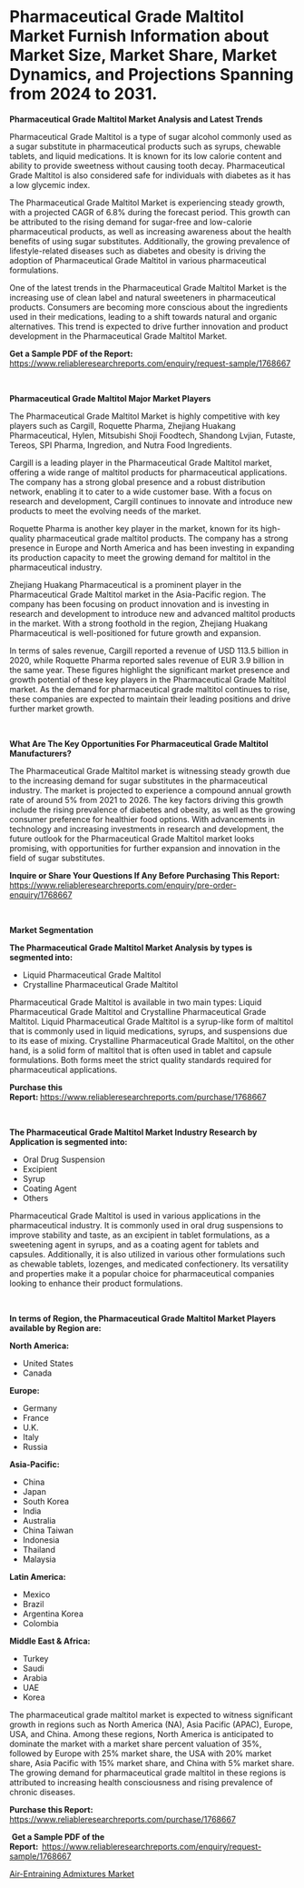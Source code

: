 <p><h1>Pharmaceutical Grade Maltitol Market Furnish Information about Market Size, Market Share, Market Dynamics, and Projections Spanning from 2024 to 2031.</h1></p><p><strong>Pharmaceutical Grade Maltitol Market Analysis and Latest Trends</strong></p>
<p><p>Pharmaceutical Grade Maltitol is a type of sugar alcohol commonly used as a sugar substitute in pharmaceutical products such as syrups, chewable tablets, and liquid medications. It is known for its low calorie content and ability to provide sweetness without causing tooth decay. Pharmaceutical Grade Maltitol is also considered safe for individuals with diabetes as it has a low glycemic index.</p><p>The Pharmaceutical Grade Maltitol Market is experiencing steady growth, with a projected CAGR of 6.8% during the forecast period. This growth can be attributed to the rising demand for sugar-free and low-calorie pharmaceutical products, as well as increasing awareness about the health benefits of using sugar substitutes. Additionally, the growing prevalence of lifestyle-related diseases such as diabetes and obesity is driving the adoption of Pharmaceutical Grade Maltitol in various pharmaceutical formulations.</p><p>One of the latest trends in the Pharmaceutical Grade Maltitol Market is the increasing use of clean label and natural sweeteners in pharmaceutical products. Consumers are becoming more conscious about the ingredients used in their medications, leading to a shift towards natural and organic alternatives. This trend is expected to drive further innovation and product development in the Pharmaceutical Grade Maltitol Market.</p></p>
<p><strong>Get a Sample PDF of the Report:&nbsp;</strong> <a href="https://www.reliableresearchreports.com/enquiry/request-sample/1768667">https://www.reliableresearchreports.com/enquiry/request-sample/1768667</a></p>
<p>&nbsp;</p>
<p><strong>Pharmaceutical Grade Maltitol Major Market Players</strong></p>
<p><p>The Pharmaceutical Grade Maltitol Market is highly competitive with key players such as Cargill, Roquette Pharma, Zhejiang Huakang Pharmaceutical, Hylen, Mitsubishi Shoji Foodtech, Shandong Lvjian, Futaste, Tereos, SPI Pharma, Ingredion, and Nutra Food Ingredients.</p><p>Cargill is a leading player in the Pharmaceutical Grade Maltitol market, offering a wide range of maltitol products for pharmaceutical applications. The company has a strong global presence and a robust distribution network, enabling it to cater to a wide customer base. With a focus on research and development, Cargill continues to innovate and introduce new products to meet the evolving needs of the market.</p><p>Roquette Pharma is another key player in the market, known for its high-quality pharmaceutical grade maltitol products. The company has a strong presence in Europe and North America and has been investing in expanding its production capacity to meet the growing demand for maltitol in the pharmaceutical industry.</p><p>Zhejiang Huakang Pharmaceutical is a prominent player in the Pharmaceutical Grade Maltitol market in the Asia-Pacific region. The company has been focusing on product innovation and is investing in research and development to introduce new and advanced maltitol products in the market. With a strong foothold in the region, Zhejiang Huakang Pharmaceutical is well-positioned for future growth and expansion.</p><p>In terms of sales revenue, Cargill reported a revenue of USD 113.5 billion in 2020, while Roquette Pharma reported sales revenue of EUR 3.9 billion in the same year. These figures highlight the significant market presence and growth potential of these key players in the Pharmaceutical Grade Maltitol market. As the demand for pharmaceutical grade maltitol continues to rise, these companies are expected to maintain their leading positions and drive further market growth.</p></p>
<p>&nbsp;</p>
<p><strong>What Are The Key Opportunities For Pharmaceutical Grade Maltitol Manufacturers?</strong></p>
<p><p>The Pharmaceutical Grade Maltitol market is witnessing steady growth due to the increasing demand for sugar substitutes in the pharmaceutical industry. The market is projected to experience a compound annual growth rate of around 5% from 2021 to 2026. The key factors driving this growth include the rising prevalence of diabetes and obesity, as well as the growing consumer preference for healthier food options. With advancements in technology and increasing investments in research and development, the future outlook for the Pharmaceutical Grade Maltitol market looks promising, with opportunities for further expansion and innovation in the field of sugar substitutes.</p></p>
<p><strong>Inquire or Share Your Questions If Any Before Purchasing This Report:</strong> <a href="https://www.reliableresearchreports.com/enquiry/pre-order-enquiry/1768667">https://www.reliableresearchreports.com/enquiry/pre-order-enquiry/1768667</a></p>
<p>&nbsp;</p>
<p><strong>Market Segmentation</strong></p>
<p><strong>The Pharmaceutical Grade Maltitol Market Analysis by types is segmented into:</strong></p>
<p><ul><li>Liquid Pharmaceutical Grade Maltitol</li><li>Crystalline Pharmaceutical Grade Maltitol</li></ul></p>
<p><p>Pharmaceutical Grade Maltitol is available in two main types: Liquid Pharmaceutical Grade Maltitol and Crystalline Pharmaceutical Grade Maltitol. Liquid Pharmaceutical Grade Maltitol is a syrup-like form of maltitol that is commonly used in liquid medications, syrups, and suspensions due to its ease of mixing. Crystalline Pharmaceutical Grade Maltitol, on the other hand, is a solid form of maltitol that is often used in tablet and capsule formulations. Both forms meet the strict quality standards required for pharmaceutical applications.</p></p>
<p><strong>Purchase this Report:&nbsp;</strong><a href="https://www.reliableresearchreports.com/purchase/1768667">https://www.reliableresearchreports.com/purchase/1768667</a></p>
<p>&nbsp;</p>
<p><strong>The Pharmaceutical Grade Maltitol Market Industry Research by Application is segmented into:</strong></p>
<p><ul><li>Oral Drug Suspension</li><li>Excipient</li><li>Syrup</li><li>Coating Agent</li><li>Others</li></ul></p>
<p><p>Pharmaceutical Grade Maltitol is used in various applications in the pharmaceutical industry. It is commonly used in oral drug suspensions to improve stability and taste, as an excipient in tablet formulations, as a sweetening agent in syrups, and as a coating agent for tablets and capsules. Additionally, it is also utilized in various other formulations such as chewable tablets, lozenges, and medicated confectionery. Its versatility and properties make it a popular choice for pharmaceutical companies looking to enhance their product formulations.</p></p>
<p>&nbsp;</p>
<p><strong>In terms of Region, the Pharmaceutical Grade Maltitol Market Players available by Region are:</strong></p>
<p>
    <p> <strong> North America: </strong>
        <ul>
            <li>United States</li>
            <li>Canada</li>
        </ul>
        </p> 
    <p> <strong> Europe: </strong>
        <ul>
            <li>Germany</li>
            <li>France</li>
            <li>U.K.</li>
            <li>Italy</li>
            <li>Russia</li>
        </ul>
        </p> 
    <p> <strong> Asia-Pacific: </strong>
        <ul>
            <li>China</li>
            <li>Japan</li>
            <li>South Korea</li>
            <li>India</li>
            <li>Australia</li>
            <li>China Taiwan</li>
            <li>Indonesia</li>
            <li>Thailand</li>
            <li>Malaysia</li>
        </ul>
        </p> 
    <p> <strong> Latin America: </strong>
        <ul>
            <li>Mexico</li>
            <li>Brazil</li>
            <li>Argentina Korea</li>
            <li>Colombia</li>
        </ul>
        </p> 
    <p> <strong> Middle East & Africa: </strong>
        <ul>
            <li>Turkey</li>
            <li>Saudi</li>
            <li>Arabia</li>
            <li>UAE</li>
            <li>Korea</li>
        </ul>
    </p>
    </p>
<p><p>The pharmaceutical grade maltitol market is expected to witness significant growth in regions such as North America (NA), Asia Pacific (APAC), Europe, USA, and China. Among these regions, North America is anticipated to dominate the market with a market share percent valuation of 35%, followed by Europe with 25% market share, the USA with 20% market share, Asia Pacific with 15% market share, and China with 5% market share. The growing demand for pharmaceutical grade maltitol in these regions is attributed to increasing health consciousness and rising prevalence of chronic diseases.</p></p>
<p><strong>Purchase this Report: </strong><a href="https://www.reliableresearchreports.com/purchase/1768667">https://www.reliableresearchreports.com/purchase/1768667</a></p>
<p>&nbsp;<strong>Get a Sample PDF of the Report:&nbsp;&nbsp;</strong><a href="https://www.reliableresearchreports.com/enquiry/request-sample/1768667">https://www.reliableresearchreports.com/enquiry/request-sample/1768667</a></p>
<p><strong></strong></p>
<p><p><a href="https://nifty-kite-d51.notion.site/Insights-into-Air-Entraining-Admixtures-Market-Size-Analysing-Market-Share-Trends-and-Growth-from-af1bd78ed6d549a2ba8f6ec454059407">Air-Entraining Admixtures Market</a></p></p>